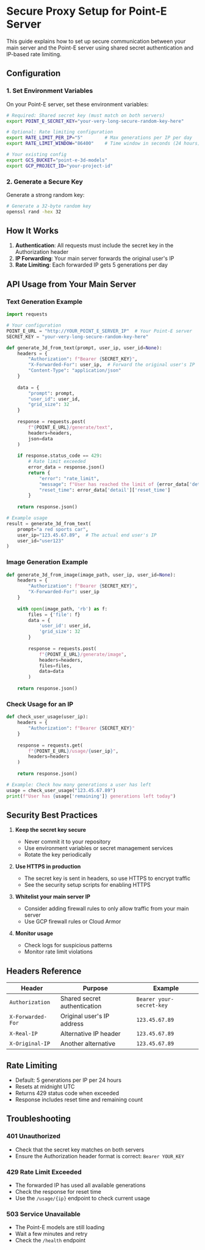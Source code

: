 # Secure Proxy Setup for Point-E Server

This guide explains how to set up secure communication between your main server and the Point-E server using shared secret authentication and IP-based rate limiting.

## Configuration

### 1. Set Environment Variables

On your Point-E server, set these environment variables:

```bash
# Required: Shared secret key (must match on both servers)
export POINT_E_SECRET_KEY="your-very-long-secure-random-key-here"

# Optional: Rate limiting configuration
export RATE_LIMIT_PER_IP="5"        # Max generations per IP per day
export RATE_LIMIT_WINDOW="86400"    # Time window in seconds (24 hours)

# Your existing config
export GCS_BUCKET="point-e-3d-models"
export GCP_PROJECT_ID="your-project-id"
```

### 2. Generate a Secure Key

Generate a strong random key:

```bash
# Generate a 32-byte random key
openssl rand -hex 32
```

## How It Works

1. **Authentication**: All requests must include the secret key in the Authorization header
2. **IP Forwarding**: Your main server forwards the original user's IP
3. **Rate Limiting**: Each forwarded IP gets 5 generations per day

## API Usage from Your Main Server

### Text Generation Example

```python
import requests

# Your configuration
POINT_E_URL = "http://YOUR_POINT_E_SERVER_IP"  # Your Point-E server
SECRET_KEY = "your-very-long-secure-random-key-here"

def generate_3d_from_text(prompt, user_ip, user_id=None):
    headers = {
        "Authorization": f"Bearer {SECRET_KEY}",
        "X-Forwarded-For": user_ip,  # Forward the original user's IP
        "Content-Type": "application/json"
    }
    
    data = {
        "prompt": prompt,
        "user_id": user_id,
        "grid_size": 32
    }
    
    response = requests.post(
        f"{POINT_E_URL}/generate/text",
        headers=headers,
        json=data
    )
    
    if response.status_code == 429:
        # Rate limit exceeded
        error_data = response.json()
        return {
            "error": "rate_limit",
            "message": f"User has reached the limit of {error_data['detail']['limit']} generations today",
            "reset_time": error_data['detail']['reset_time']
        }
    
    return response.json()

# Example usage
result = generate_3d_from_text(
    prompt="a red sports car",
    user_ip="123.45.67.89",  # The actual end user's IP
    user_id="user123"
)
```

### Image Generation Example

```python
def generate_3d_from_image(image_path, user_ip, user_id=None):
    headers = {
        "Authorization": f"Bearer {SECRET_KEY}",
        "X-Forwarded-For": user_ip
    }
    
    with open(image_path, 'rb') as f:
        files = {'file': f}
        data = {
            'user_id': user_id,
            'grid_size': 32
        }
        
        response = requests.post(
            f"{POINT_E_URL}/generate/image",
            headers=headers,
            files=files,
            data=data
        )
    
    return response.json()
```

### Check Usage for an IP

```python
def check_user_usage(user_ip):
    headers = {
        "Authorization": f"Bearer {SECRET_KEY}"
    }
    
    response = requests.get(
        f"{POINT_E_URL}/usage/{user_ip}",
        headers=headers
    )
    
    return response.json()

# Example: Check how many generations a user has left
usage = check_user_usage("123.45.67.89")
print(f"User has {usage['remaining']} generations left today")
```

## Security Best Practices

1. **Keep the secret key secure**
   - Never commit it to your repository
   - Use environment variables or secret management services
   - Rotate the key periodically

2. **Use HTTPS in production**
   - The secret key is sent in headers, so use HTTPS to encrypt traffic
   - See the security setup scripts for enabling HTTPS

3. **Whitelist your main server IP**
   - Consider adding firewall rules to only allow traffic from your main server
   - Use GCP firewall rules or Cloud Armor

4. **Monitor usage**
   - Check logs for suspicious patterns
   - Monitor rate limit violations

## Headers Reference

| Header | Purpose | Example |
|--------|---------|---------|
| `Authorization` | Shared secret authentication | `Bearer your-secret-key` |
| `X-Forwarded-For` | Original user's IP address | `123.45.67.89` |
| `X-Real-IP` | Alternative IP header | `123.45.67.89` |
| `X-Original-IP` | Another alternative | `123.45.67.89` |

## Rate Limiting

- Default: 5 generations per IP per 24 hours
- Resets at midnight UTC
- Returns 429 status code when exceeded
- Response includes reset time and remaining count

## Troubleshooting

### 401 Unauthorized
- Check that the secret key matches on both servers
- Ensure the Authorization header format is correct: `Bearer YOUR_KEY`

### 429 Rate Limit Exceeded
- The forwarded IP has used all available generations
- Check the response for reset time
- Use the `/usage/{ip}` endpoint to check current usage

### 503 Service Unavailable
- The Point-E models are still loading
- Wait a few minutes and retry
- Check the `/health` endpoint
